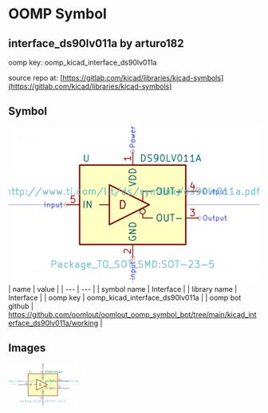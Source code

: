# OOMP Symbol  
## interface_ds90lv011a  by arturo182  
  
oomp key: oomp_kicad_interface_ds90lv011a  
  
source repo at: [https://gitlab.com/kicad/libraries/kicad-symbols](https://gitlab.com/kicad/libraries/kicad-symbols)  
## Symbol  
  
[![working.png](working_600.png)](working.png)  
| name | value | 
| --- | --- | 
| symbol name | Interface | 
| library name | Interface | 
| oomp key | oomp_kicad_interface_ds90lv011a | 
| oomp bot github | https://github.com/oomlout/oomlout_oomp_symbol_bot/tree/main/kicad_interface_ds90lv011a/working | 
## Images  
  
[![working.png](working_140.png)](working.png)  
